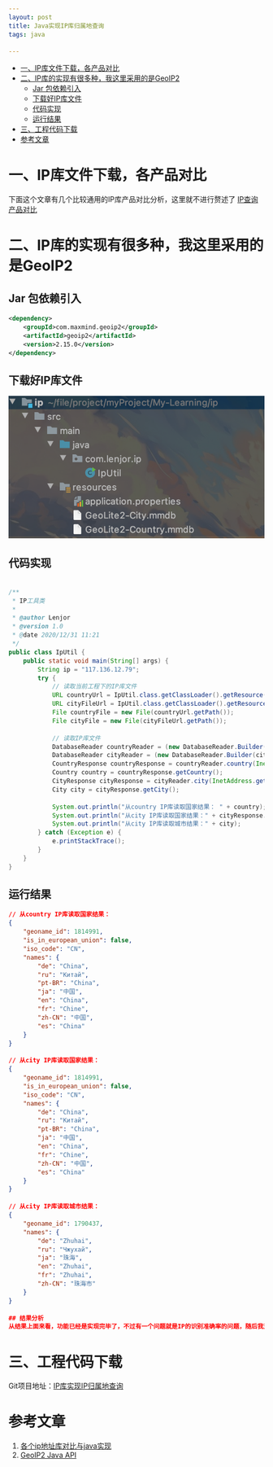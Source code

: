 ```yaml
---
layout: post
title: Java实现IP库归属地查询
tags: java  

---
```

<!-- TOC -->

- [一、IP库文件下载，各产品对比](#一ip库文件下载各产品对比)
- [二、IP库的实现有很多种，我这里采用的是GeoIP2](#二ip库的实现有很多种我这里采用的是geoip2)
    - [Jar 包依赖引入](#jar-包依赖引入)
    - [下载好IP库文件](#下载好ip库文件)
    - [代码实现](#代码实现)
    - [运行结果](#运行结果)
- [三、工程代码下载](#三工程代码下载)
- [参考文章](#参考文章)

<!-- /TOC -->

# 一、IP库文件下载，各产品对比
下面这个文章有几个比较通用的IP库产品对比分析，这里就不进行赘述了
[IP查询产品对比](https://blog.csdn.net/jack85986370/article/details/54292977)

# 二、IP库的实现有很多种，我这里采用的是GeoIP2
## Jar 包依赖引入
``` xml
<dependency>
	<groupId>com.maxmind.geoip2</groupId>
	<artifactId>geoip2</artifactId>
	<version>2.15.0</version>
</dependency>
```
## 下载好IP库文件
![](/images/posts/myBlog/2020-12-31-IP-Adress-Location-Util-01.png)

## 代码实现
``` java 

/**
 * IP工具类
 *
 * @author Lenjor
 * @version 1.0
 * @date 2020/12/31 11:21
 */
public class IpUtil {
    public static void main(String[] args) {
        String ip = "117.136.12.79";
        try {
            // 读取当前工程下的IP库文件
            URL countryUrl = IpUtil.class.getClassLoader().getResource("GeoLite2-Country.mmdb");
            URL cityFileUrl = IpUtil.class.getClassLoader().getResource("GeoLite2-City.mmdb");
            File countryFile = new File(countryUrl.getPath());
            File cityFile = new File(cityFileUrl.getPath());

            // 读取IP库文件
            DatabaseReader countryReader = (new DatabaseReader.Builder(countryFile).withCache(new CHMCache())).build();
            DatabaseReader cityReader = (new DatabaseReader.Builder(cityFile).withCache(new CHMCache())).build();
            CountryResponse countryResponse = countryReader.country(InetAddress.getByName(ip));
            Country country = countryResponse.getCountry();
            CityResponse cityResponse = cityReader.city(InetAddress.getByName(ip));
            City city = cityResponse.getCity();

            System.out.println("从country IP库读取国家结果： " + country);
            System.out.println("从city IP库读取国家结果：" + cityResponse.getCountry());
            System.out.println("从city IP库读取城市结果：" + city);
        } catch (Exception e) {
            e.printStackTrace();
        }
    }
}

```

## 运行结果
``` json
// 从country IP库读取国家结果：
{
    "geoname_id": 1814991,
    "is_in_european_union": false,
    "iso_code": "CN",
    "names": {
        "de": "China",
        "ru": "Китай",
        "pt-BR": "China",
        "ja": "中国",
        "en": "China",
        "fr": "Chine",
        "zh-CN": "中国",
        "es": "China"
    }
}

// 从city IP库读取国家结果：
{
    "geoname_id": 1814991,
    "is_in_european_union": false,
    "iso_code": "CN",
    "names": {
        "de": "China",
        "ru": "Китай",
        "pt-BR": "China",
        "ja": "中国",
        "en": "China",
        "fr": "Chine",
        "zh-CN": "中国",
        "es": "China"
    }
}

// 从city IP库读取城市结果：
{
    "geoname_id": 1790437,
    "names": {
        "de": "Zhuhai",
        "ru": "Чжухай",
        "ja": "珠海",
        "en": "Zhuhai",
        "fr": "Zhuhai",
        "zh-CN": "珠海市"
    }
}

## 结果分析
从结果上面来看，功能已经是实现完毕了，不过有一个问题就是IP的识别准确率的问题，随后我对比了各家的IP识别，都存在有IP的识别准确率的问题，总得来说就是收费识别准确率会更高，有条件的可以购买对应的IP查询的产品服务

```

# 三、工程代码下载
Git项目地址：[IP库实现IP归属地查询](https://gitee.com/Lj_coding/My-Learning/tree/master/ip)

# 参考文章
1. [各个ip地址库对比与java实现](https://blog.csdn.net/jack85986370/article/details/54292977)
2. [GeoIP2 Java API](https://maxmind.github.io/GeoIP2-java/)